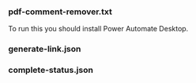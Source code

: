 ### pdf-comment-remover.txt
To run this you should install Power Automate Desktop. 


### generate-link.json

### complete-status.json



